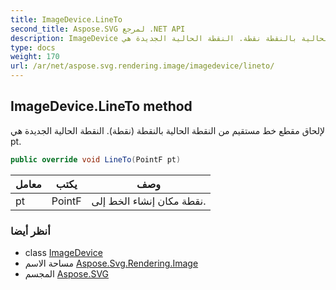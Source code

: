 ```yaml
---
title: ImageDevice.LineTo
second_title: Aspose.SVG لمرجع .NET API
description: ImageDevice طريقة. لإلحاق مقطع خط مستقيم من النقطة الحالية بالنقطة نقطة. النقطة الحالية الجديدة هي pt.
type: docs
weight: 170
url: /ar/net/aspose.svg.rendering.image/imagedevice/lineto/
---
```

## ImageDevice.LineTo method

لإلحاق مقطع خط مستقيم من النقطة الحالية بالنقطة (نقطة). النقطة الحالية الجديدة هي pt.

```csharp
public override void LineTo(PointF pt)
```

| معامل | يكتب | وصف |
| --- | --- | --- |
| pt | PointF | نقطة مكان إنشاء الخط إلى. |

### أنظر أيضا

* class [ImageDevice](../)
* مساحة الاسم [Aspose.Svg.Rendering.Image](../../imagedevice/)
* المجسم [Aspose.SVG](../../../)


